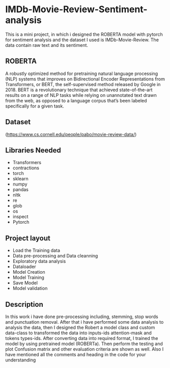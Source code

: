 # IMDb-Movie-Review-Sentiment-analysis
This is a mini project, in which i designed the ROBERTA model with pytorch for sentiment analysis and the dataset I used is IMDb-Movie-Review. The data contain raw text and its sentiment. 
## ROBERTA 
A robustly optimized method for pretraining natural language processing (NLP) systems that improves on Bidirectional Encoder Representations from Transformers, or BERT, the self-supervised method released by Google in 2018. BERT is a revolutionary technique that achieved state-of-the-art results on a range of NLP tasks while relying on unannotated text drawn from the web, as opposed to a language corpus that’s been labeled specifically for a given task.

## Dataset
(https://www.cs.cornell.edu/people/pabo/movie-review-data/)

## Libraries Needed
- Transformers
- contractions
- torch
- sklearn
- numpy
- pandas
- nltk
- re
- glob
- os
- inspect
- Pytorch

## Project layout
- Load the Training data
- Data pre-processing and Data cleanning
- Exploratory data analysis
- Dataloader
- Model Creation
- Model Training
- Save Model
- Model validation

## Description
In this work i have done pre-processing including, stemming, stop words and punctuation removal. After that i have performed some data analysis to analysis the data, then I designed the Robert a model class and custom data-class to transformed the data into inputs-ids attention-mask and tokens types-ids. After converting data into required format, I trained the model by using pretrained model (ROBERTa). Then perform the testing and plot Confusion matrix and other evaluation criteria are shown as well.
Also I have mentioned all the comments and heading in the code for your understanding



